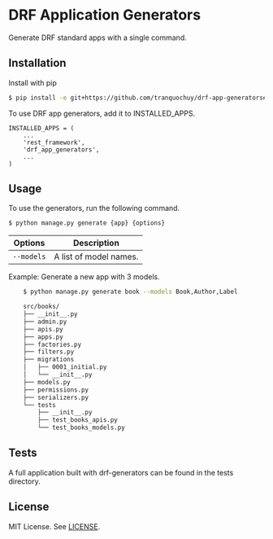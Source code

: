 # DRF Application Generators
Generate DRF standard apps with a single command.

## Installation
Install with pip

```bash
$ pip install -e git+https://github.com/tranquochuy/drf-app-generators#egg=drf-app-generators
```

To use DRF app generators, add it to INSTALLED_APPS.

```code-block:: python
INSTALLED_APPS = (
    ...
    'rest_framework',
    'drf_app_generators',
    ...
)
```

## Usage
To use the generators, run the following command.

```bash
$ python manage.py generate {app} {options}
```

| Options                 | Description                           |
|-------------------------|---------------------------------------|
|`--models`               | A list of model names.                |


Example: Generate a new app with 3 models.
```bash
    $ python manage.py generate book --models Book,Author,Label
```

```bash
    src/books/
    ├── __init__.py
    ├── admin.py
    ├── apis.py
    ├── apps.py
    ├── factories.py
    ├── filters.py
    ├── migrations
    │   ├── 0001_initial.py
    │   └── __init__.py
    ├── models.py
    ├── permissions.py
    ├── serializers.py
    └── tests
        ├── __init__.py
        ├── test_books_apis.py
        └── test_books_models.py
```

## Tests
A full application built with drf-generators can be found in the tests directory.

## License
MIT License. See [LICENSE](https://github.com/tranquochuy/drf-app-generators/blob/master/LICENSE).
